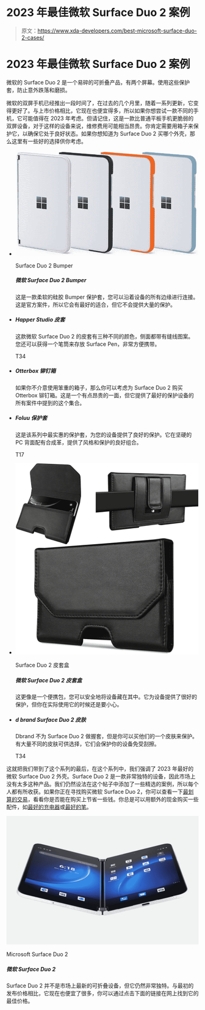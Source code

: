 # 2023 年最佳微软 Surface Duo 2 案例

> 原文：<https://www.xda-developers.com/best-microsoft-surface-duo-2-cases/>

# 2023 年最佳微软 Surface Duo 2 案例

微软的 Surface Duo 2 是一个易碎的可折叠产品，有两个屏幕。使用这些保护套，防止意外跌落和磨损。

微软的双屏手机已经推出一段时间了，在过去的几个月里，随着一系列更新，它变得更好了。与上市价格相比，它现在也便宜得多，所以如果你想尝试一款不同的手机，它可能值得在 2023 年考虑。但请记住，这是一款比普通平板手机更脆弱的双屏设备，对于这样的设备来说，维修费用可能相当昂贵。你肯定需要用箱子来保护它，以确保它处于良好状态。如果你想知道为 Surface Duo 2 买哪个外壳，那么这里有一些好的选择供你考虑。

*   <picture>![This is a soft silicone bumper case that you can attach all along the edges of the device. It's the official case so it's going to have the best fit, but it doesn't offer a ton of protection.](img/67ad1961fa7aa8638f1605b646c64eb2.png)</picture>

    Surface Duo 2 Bumper

    ##### 微软 Surface Duo 2 Bumper

    这是一款柔软的硅胶 Bumper 保护套，您可以沿着设备的所有边缘进行连接。这是官方案件，所以它会有最好的适合，但它不会提供大量的保护。

*   ##### Happer Studio 皮套

    这款微软 Surface Duo 2 的皮套有三种不同的颜色，侧面都带有缝线图案。您还可以获得一个笔筒来存放 Surface Pen，非常方便携带。

    T34
*   ##### Otterbox 铆钉箱

    如果你不介意使用笨重的箱子，那么你可以考虑为 Surface Duo 2 购买 Otterbox 铆钉箱。这是一个有点昂贵的一面，但它提供了最好的保护设备的所有案件中提到的这个集合。

*   ##### Foluu 保护套

    这是该系列中最实惠的保护套，为您的设备提供了良好的保护。它在坚硬的 PC 背面配有合成革，提供了风格和保护的良好组合。

    T17
*   <picture>![This is more like a purse for the phone as it doesn't wrap around the device itself for protection. It's safe to carry the phone in this but you've got to be careful while using the phone.](img/a69cc79f5b60b15ff905039c6990e4c4.png)</picture>

    Surface Duo 2 皮套盒

    ##### 微软 Surface Duo 2 皮套盒

    这更像是一个便携包，您可以安全地将设备藏在其中。它为设备提供了很好的保护，但你在实际使用它的时候还是要小心。

*   ##### d brand Surface Duo 2 皮肤

    Dbrand 不为 Surface Duo 2 做握套，但是你可以买他们的一个皮肤来保护。有大量不同的皮肤可供选择，它们会保护你的设备免受刮擦。

    T34

这就把我们带到了这个系列的最后，在这个系列中，我们强调了 2023 年最好的微软 Surface Duo 2 外壳。Surface Duo 2 是一款非常独特的设备，因此市场上没有太多这种产品。我们仍然设法在这个帖子中添加了一些精选的案例，所以每个人都有所收获。如果你正在寻找购买微软 Surface Duo 2，你可以查看一下[最划算的交易](https://www.xda-developers.com/best-surface-duo-2-deals/)，看看你是否能在购买上节省一些钱。你总是可以用额外的现金购买一些配件，如[最好的充电器](https://www.xda-developers.com/best-surface-duo-2-chargers/)或[最好的笔](https://www.xda-developers.com/best-surface-duo-2-pens/)。

 <picture>![The Microsoft Surface Duo 2 brings much improved hardware and slightly improved software over the first generation. The result is a dual-screen phone that can more than most phones.](img/fba96f64d05e0f935f4109e1a1da4bf9.png)</picture> 

Microsoft Surface Duo 2

##### 微软 Surface Duo 2

Surface Duo 2 并不是市场上最新的可折叠设备，但它仍然非常独特。与最初的发布价格相比，它现在也便宜了很多，你可以通过点击下面的链接在网上找到它的最佳价格。